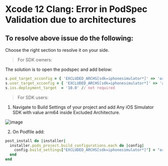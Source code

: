 # Xcode 12 Clang: Error in PodSpec Validation due to architectures

## To resolve above issue do the following:

Choose the right section to resolve it on your side.

> For SDK owners:

The solution is to open the podspec and add below:

```ruby
s.pod_target_xcconfig = { 'EXCLUDED_ARCHS[sdk=iphonesimulator*]' => 'arm64'}
s.user_target_xcconfig = { 'EXCLUDED_ARCHS[sdk=iphonesimulator*]' => 'arm64'}
s.ios.deployment_target  = '10.0' // not required
```

> For SDK users:

1. Navigate to Build Settings of your project and add Any iOS Simulator SDK with value arm64 inside Excluded Architecture.

![image](https://user-images.githubusercontent.com/3921852/95323083-3dd69b00-08a6-11eb-9648-b69f47b10494.png)

2. On Podfile add:

```ruby
post_install do |installer|
  installer.pods_project.build_configurations.each do |config|
    config.build_settings["EXCLUDED_ARCHS[sdk=iphonesimulator*]"] = "arm64"
  end
end
```

